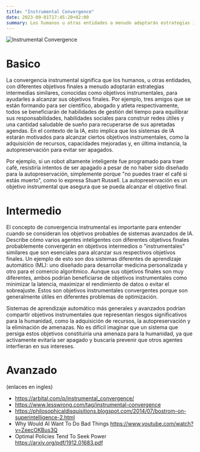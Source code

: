 ```yaml
---
title: "Instrumental Convergence"
date: 2023-09-01T17:45:20+02:00
summary: Los humanos u otras entidades a menudo adoptarán estrategias intermedias similares para ayudarles a alcanzar sus objetivos finales.
---
```


![Instrumental Convergence](/instrumental_convergence.png 'Hay algunas metas instrumentales subyacentes (representadas por el signo de advertencia) que muchos agentes inteligentes (las cruces) querrán perseguir, en su mayoría independientemente de sus objetivos finales.')

# Basico

La convergencia instrumental significa que los humanos, u otras entidades, con diferentes objetivos finales a menudo adoptarán estrategias intermedias similares, conocidas como objetivos instrumentales, para ayudarles a alcanzar sus objetivos finales. Por ejemplo, tres amigos que se están formando para ser científico, abogado y atleta respectivamente, todos se beneficiarán de habilidades de gestión del tiempo para equilibrar sus responsabilidades, habilidades sociales para construir redes útiles y una cantidad saludable de sueño para recuperarse de sus apretadas agendas. En el contexto de la IA, esto implica que los sistemas de IA estarán motivados para alcanzar ciertos objetivos instrumentales, como la adquisición de recursos, capacidades mejoradas y, en última instancia, la autopreservación para evitar ser apagados. 

Por ejemplo, si un robot altamente inteligente fue programado para traer café, resistiría intentos de ser apagado a pesar de no haber sido diseñado para la autopreservación, simplemente porque "no puedes traer el café si estás muerto", como lo expresa Stuart Russell. La autopreservación es un objetivo instrumental que asegura que se pueda alcanzar el objetivo final.

# Intermedio

El concepto de convergencia instrumental es importante para entender cuando se consideran los objetivos probables de sistemas avanzados de IA. Describe cómo varios agentes inteligentes con diferentes objetivos finales probablemente convergerán en objetivos intermedios o "instrumentales" similares que son esenciales para alcanzar sus respectivos objetivos finales. Un ejemplo de esto son dos sistemas diferentes de aprendizaje automático (ML): uno diseñado para desarrollar medicina personalizada y otro para el comercio algorítmico. Aunque sus objetivos finales son muy diferentes, ambos podrían beneficiarse de objetivos instrumentales como minimizar la latencia, maximizar el rendimiento de datos o evitar el sobreajuste. Estos son objetivos instrumentales convergentes porque son generalmente útiles en diferentes problemas de optimización.

Sistemas de aprendizaje automático más generales y avanzados podrían compartir objetivos instrumentales que representan riesgos significativos para la humanidad, como la adquisición de recursos, la autopreservación y la eliminación de amenazas. No es difícil imaginar que un sistema que persiga estos objetivos constituiría una amenaza para la humanidad, ya que activamente evitaría ser apagado y buscaría prevenir que otros agentes interfieran en sus intereses.

# Avanzado

(enlaces en ingles)

- https://arbital.com/p/instrumental_convergence/
- https://www.lesswrong.com/tag/instrumental-convergence 
- https://philosophicaldisquisitions.blogspot.com/2014/07/bostrom-on-superintelligence-2.html 
- Why Would AI Want To Do Bad Things https://www.youtube.com/watch?v=ZeecOKBus3Q 
- Optimal Policies Tend To Seek Power https://arxiv.org/pdf/1912.01683.pdf 
